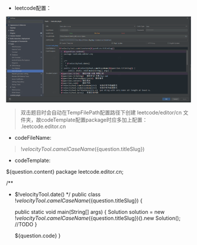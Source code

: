 * leetcode配置：

![avatar](file/leetcode_config.png)

> 双击题目时会自动在TempFilePath配置路径下创建 leetcode/editor/cn 文件夹，故codeTemplate配置package时应多加上配置： .leetcode.editor.cn


* codeFileName: 
> $!velocityTool.camelCaseName(${question.titleSlug})


* codeTemplate:

${question.content}
package leetcode.editor.cn;


/**
 * $!velocityTool.date()
 */
public class $!velocityTool.camelCaseName(${question.titleSlug}) {

    public static void main(String[] args) {
        Solution solution = new $!velocityTool.camelCaseName(${question.titleSlug})().new Solution();
        //TODO
    }

    ${question.code}
}